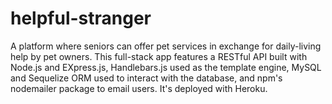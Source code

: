 # helpful-stranger
A platform where seniors can offer pet services in exchange for daily-living help by pet owners. This full-stack app features a RESTful API built with Node.js and EXpress.js, Handlebars.js used as the template engine, MySQL and Sequelize ORM used to interact with the database, and npm's nodemailer package to email users. It's deployed with Heroku. 
